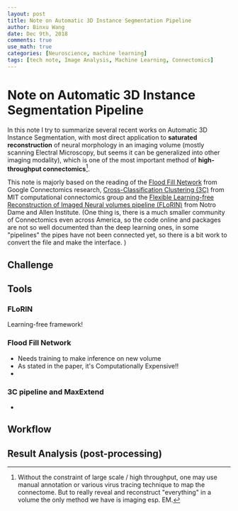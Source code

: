 ```yaml
---
layout: post
title: Note on Automatic 3D Instance Segmentation Pipeline 
author: Binxu Wang
date: Dec 9th, 2018
comments: true
use_math: true
categories: [Neuroscience, machine learning]
tags: [tech note, Image Analysis, Machine Learning, Connectomics]
---
```

# Note on Automatic 3D Instance Segmentation Pipeline 

In this note I try to summarize several recent works on Automatic 3D Instance Segmentation, with most direct application to **saturated reconstruction** of neural morphology in an imaging volume (mostly scanning Electral Microscopy, but seems it can be generalized into other imaging modality), which is one of the most important method of **high-throughput connectomics**[^1]. 

[^1]: Without the constraint of large scale / high throughput, one may use manual annotation or various virus tracing technique to map the connectome. But to really reveal and reconstruct "everything" in a volume the only method we have is imaging esp. EM. 

This note is majorly based on the reading of the [Flood Fill Network](https://ai.google/research/pubs/pub46992) from Google Connectomics research, [Cross-Classification Clustering (3C)](https://arxiv.org/abs/1812.01157) from MIT computational connectomics group and the [Flexible Learning-free Reconstruction of Imaged Neural volumes pipeline (FLoRIN)](https://www.nature.com/articles/s41598-018-32628-3) from Notro Dame and Allen Institute. (One thing is, there is a much smaller community of Connectomics even across America, so the code online and packages are not so well documented than the deep learning ones, in some "pipelines" the pipes have not been connected yet, so there is a bit work to convert the file and make the interface. ) 

## Challenge



## Tools


### FLoRIN
Learning-free framework! 


### Flood Fill Network

* Needs training to make inference on new volume
* As stated in the paper, it's Computationally Expensive!! 
* 

### 3C pipeline and MaxExtend
* 




## Workflow



## Result Analysis (post-processing)




